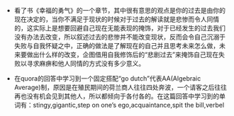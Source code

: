 - 看了书《幸福的勇气》的一个章节，其中很有意思的观点是你的过去是由你的现在决定的，当你不满足于现状的时候对于过去的解读就是悲惨而令人同情的，这实际上是想要回避自己现在无能表现的掩饰，对于已经发生的过去我们没有办法去改变，所以叙述过去的悲惨并不能改变现状，反而会令自己沉溺于失败与自我怀疑之中，正确的做法是了解现在的自己并且思考未来怎么做，未来要做出什么样的改变，企图借用自我修饰后的“悲剧过去”来掩饰自己现在失败以寻求麻痹和他人同情的方式没有多少意义。

- 在quora的回答中学习到一个固定搭配“go dutch”代表AA(Algebraic Average)制，原因是在殖民期间的荷兰商人往往四处奔波，一个请客之后往往再也没有机会见到其他人，所以都倾向于各付各的。在这篇回答中学习到的单词有：stingy,gigantic,step on one’s ego,acquaintance,spit the bill,verbel

  



